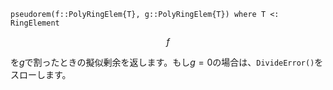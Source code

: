 ```
pseudorem(f::PolyRingElem{T}, g::PolyRingElem{T}) where T <: RingElement
```

$$
f
$$

を$g$で割ったときの擬似剰余を返します。もし$g = 0$の場合は、`DivideError()`をスローします。
